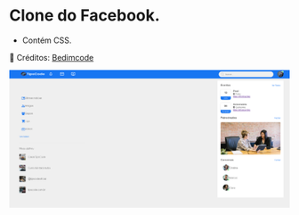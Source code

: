# Clone do Facebook.

- Contém CSS.


💙 Créditos: [Bedimcode](https://youtu.be/eDm7l5ODWuU)

![preview img](/preview.png)
